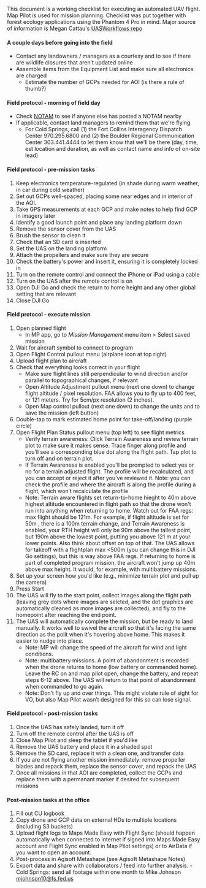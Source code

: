 This document is a working checklist for executing an automated UAV flight. Map Pilot is used for mission planning. Checklist was put together with forest ecology applications using the Phantom 4 Pro in mind. Major source of information is Megan Cattau's [UASWorkflows repo](https://github.com/mcattau/UASWorkflows) 

#### A couple days before going into the field
- Contact any landowners / managers as a courtesy and to see if there are wildlife closures that aren’t updated online
- Assemble items from the Equipment List and make sure all electronics are charged  
    - Estimate the number of GCPs needed for AOI (is there a rule of thumb?)

#### Field protocol - morning of field day
- Check [NOTAM](https://www.1800wxbrief.com/Website/uoa) to see if anyone else has posted a NOTAM nearby  
- If applicable, contact land managers to remind them that we're flying  
    - For Cold Springs, call (1) the Fort Collins Interagency Dispatch Center 970.295.6800 and (2) the Boulder Regional Communication Center 303.441.4444 to let them know that we'll be there (day, time, est location and duration, as well as contact name and info of on-site lead)  
    
#### Field protocol - pre-mission tasks 
1. Keep electronics temperature-regulated (in shade during warm weather, in car during cold weather)
2. Set out GCPs well-spaced, placing some near edges and in interior of the AOI.  
3. Take GPS measurements at each GCP and make notes to help find GCP in imagery later
4. Identify a good launch point and place any landing platform down
5. Remove the sensor cover from the UAS
6. Brush the sensor to clean it
7. Check that an SD card is inserted
8. Set the UAS on the landing platform
9. Attach the propellers and make sure they are secure
10. Check the battery's power and insert it, ensuring it is completely locked in
11. Turn on the remote control and connect the iPhone or iPad using a cable
12. Turn on the UAS after the remote control is on
13. Open DJI Go and check the return to home height and any other global setting that are relevant
14. Close DJI Go

#### Field protocol - execute mission
1. Open planned flight  
    - In MP app, go to *Mission Management* menu item > Select saved mission
2. Wait for aircraft symbol to connect to program
3. Open Flight Control pullout menu (airplane icon at top right)
4. Upload flight plan to aircraft
5. Check that everything looks correct in your flight 
    - Make sure flight lines still perpendicular to wind direction and/or parallel to topographical changes, if relevant 
    - Open Altitude Adjustment pullout menu (next one down) to change flight altitude / pixel resolution. FAA allows you to fly up to 400 feet, or 121 meters. Try for 5cm/px resolution (2 inches).  
    - Open Map control pullout (next one down) to change the units and to save the mission (left button)
6. Double-tap to mark estimated home point for take-off/landing (purple circle) 
7. Open Flight Plan Status pullout menu (top left) to see flight metrics  
    - Verify terrain awareness: Click Terrain Awareness and review terrain plot to make sure it makes sense. Trace finger along profile and you’ll see a corresponding blue dot along the flight path.  Tap plot to turn off and on terrain plot. 
    - If Terrain Awareness is enabled you’ll be prompted to select yes or no for a terrain adjusted flight. The profile will be recalculated, and you can accept or reject it after you’ve reviewed it. Note: you can check the profile and where the aircraft is along the profile during a flight, which won’t recalculate the profile
    - Note: Terrain aware flights set return-to-home hieght to 40m above highest altitude encountered in flight path so that the drone won't run into anything when returning to home. Watch out for FAA regs: max flight should be 121m. For example, if flight altitude is set for 50m , there is a 100m terrain change, and Terrain Awareness is enabled, your RTH height will only be 90m above the tallest point, but 190m above the lowest point, putting you above 121 m at your lower points. Also think about offset on top of that. The UAS allows for takeoff with a flightplan max <500m (you can change this in DJI Go settings), but this is way above FAA regs. If returning to home is part of completed program mission, the aircraft won’t jump up 40m above max height. It would, for example, with multibattery missions.  
8. Set up your screen how you'd like (e.g., minimize terrain plot and pull up the camera)
12. Press Start
13. The UAS will fly to the start point, collect images along the flight path (leaving grey dots where images are selcted, and the dot graphics are automatically cleaned as more images are collected), and fly to the homepoint after reaching the end point.
14. The UAS will automatically complete the mission, but be ready to land manually. It works well to swivel the aircraft so that it's facing the same direction as the polit when it's hovering above home. This makes it easier to nudge into place.
    - Note: MP will change the speed of the aircraft for wind and light conditions.
    - Note: multibattery missions. A point of abandonment is recorded when the drone returns to home (low battery or commanded home). Leave the RC on and map pilot open, change the battery, and repeat steps 6-12 above. The UAS will return to that point of abandonment when commanded to go again.
    - Note: Don’t fly up and over things. This might violate rule of sight for VO, but also Map Pilot wasn’t designed for this so can lose signal.


#### Field protocol - post-mission tasks
1. Once the UAS has safely landed, turn it off
2. Turn off the remote control after the UAS is off
3. Close Map Pilot and sleep the tablet if you'd like
4. Remove the UAS battery and place it in a shaded spot
5. Remove the SD card, replace it with a clean one, and transfer data
6. If you are not flying another mission immediately: remove propeller blades and repack them, replace the sensor cover, and repack the UAS
7. Once all missions in that AOI are completed, collect the GCPs and replace them with a permanant marker if desired for subsequent missions

#### Post-mission tasks at the office
1. Fill out CU logbook
2. Copy drone and GCP data on external HDs to multiple locations (including S3 buckets)
3. Upload flight logs to Maps Made Easy with Flight Sync (should happen automatically when connected to internet if signed into Maps Made Easy account and Flight Sync enabled in Map Pilot settings) or to AirData if you want to open an account.
4. Post-process in Agisoft Metashape (see Agisoft Metashape Notes)
5. Export data and share with collaborators / feed into further analysis. - Cold Springs: send all footage within one month to Mike Johnson mjohnson10@fs.fed.us
